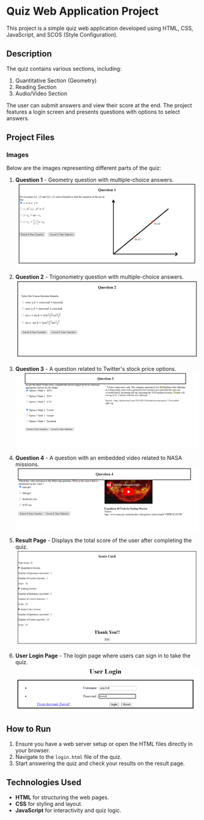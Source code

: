
# Quiz Web Application Project

This project is a simple quiz web application developed using HTML, CSS, JavaScript, and SCOS (Style Configuration).

## Description

The quiz contains various sections, including:
1. Quantitative Section (Geometry)
2. Reading Section
3. Audio/Video Section

The user can submit answers and view their score at the end. The project features a login screen and presents questions with options to select answers.

## Project Files

### Images

Below are the images representing different parts of the quiz:

1. **Question 1** - Geometry question with multiple-choice answers.
   ![Question 1](Screenshots/question1.PNG)

2. **Question 2** - Trigonometry question with multiple-choice answers.
   ![Question 2](Screenshots/question2.PNG)

3. **Question 3** - A question related to Twitter's stock price options.
   ![Question 3](Screenshots/question3.PNG)

4. **Question 4** - A question with an embedded video related to NASA missions.
   ![Question 4](Screenshots/question4.PNG)

5. **Result Page** - Displays the total score of the user after completing the quiz.
   ![Result Page](Screenshots/result.PNG)

6. **User Login Page** - The login page where users can sign in to take the quiz.
   ![User Login](Screenshots/user_login.PNG)

## How to Run

1. Ensure you have a web server setup or open the HTML files directly in your browser.
2. Navigate to the `login.html` file of the quiz.
3. Start answering the quiz and check your results on the result page.

## Technologies Used

- **HTML** for structuring the web pages.
- **CSS** for styling and layout.
- **JavaScript** for interactivity and quiz logic.

